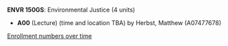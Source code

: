 **ENVR 150GS**: Environmental Justice (4 units)

- **A00** (Lecture) (time and location TBA) by Herbst, Matthew (A07477678)

[Enrollment numbers over time](./ENVR150GS.tsv)
